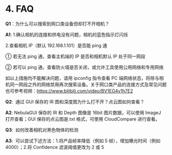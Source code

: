 # 4. FAQ

**Q1**：为什么可以搜索到网口类设备但却打不开相机？

**A1**: 1.确认相机的连接和供电没有问题，相机的蓝色指示灯闪烁

2.查看相机 IP（默认 192.168.1.101）是否能 ping 通

① 若无法 ping 通，查看主机端的 IP 是否和相机默认 IP 处于同一网段

② 若可以 ping 通，查看防火墙是否关闭，或允许工具使用公用网络和专用网络

如以上措施均不能解决问题，请用 ipconfig 指令查看 PC 端网络状态，将除与相机同一网段之外的网络禁用再次搜索设备。关于网口类产品的连接方式及常见问题也可参考视频：<https://www.bilibili.com/video/BV1EG4y1h7E2>

**Q2**:  通过 GUI 保存的 IR 图和深度图为什么打不开？点云图如何查看？

**A2**: NebulaGUI 保存的 IR 和 Depth 图像是 16bit 图片数据，可以使用 ImageJ 打开查看；GUI 保存的点云图是.txt 格式，可使用 CloudCompare 进行查看。

**Q3**:  如何改善相机对黑色物体的检测

**A3**:  可以尝试下述方法：1.将产品帧率降低（例如 5 帧），增加曝光时间（例如 4000）；2.将 Confidence 滤波阈值更改为 2 或 5
